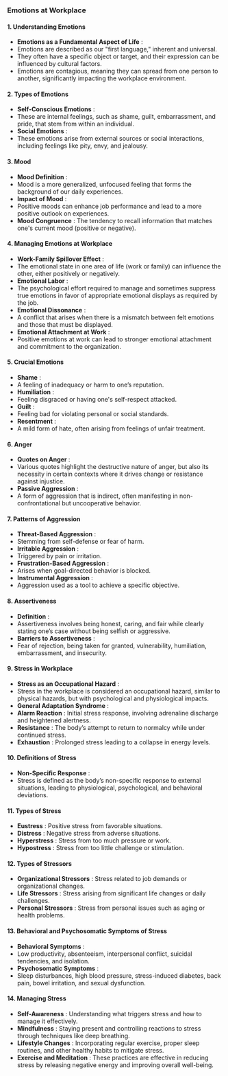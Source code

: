 ### Emotions at Workplace

#### **1. Understanding Emotions**

* **Emotions as a Fundamental Aspect of Life** :
* Emotions are described as our "first language," inherent and universal.
* They often have a specific object or target, and their expression can be influenced by cultural factors.
* Emotions are contagious, meaning they can spread from one person to another, significantly impacting the workplace environment.

#### **2. Types of Emotions**

* **Self-Conscious Emotions** :
* These are internal feelings, such as shame, guilt, embarrassment, and pride, that stem from within an individual.
* **Social Emotions** :
* These emotions arise from external sources or social interactions, including feelings like pity, envy, and jealousy.

#### **3. Mood**

* **Mood Definition** :
* Mood is a more generalized, unfocused feeling that forms the background of our daily experiences.
* **Impact of Mood** :
* Positive moods can enhance job performance and lead to a more positive outlook on experiences.
* **Mood Congruence** : The tendency to recall information that matches one's current mood (positive or negative).

#### **4. Managing Emotions at Workplace**

* **Work-Family Spillover Effect** :
* The emotional state in one area of life (work or family) can influence the other, either positively or negatively.
* **Emotional Labor** :
* The psychological effort required to manage and sometimes suppress true emotions in favor of appropriate emotional displays as required by the job.
* **Emotional Dissonance** :
* A conflict that arises when there is a mismatch between felt emotions and those that must be displayed.
* **Emotional Attachment at Work** :
* Positive emotions at work can lead to stronger emotional attachment and commitment to the organization.

#### **5. Crucial Emotions**

* **Shame** :
* A feeling of inadequacy or harm to one’s reputation.
* **Humiliation** :
* Feeling disgraced or having one's self-respect attacked.
* **Guilt** :
* Feeling bad for violating personal or social standards.
* **Resentment** :
* A mild form of hate, often arising from feelings of unfair treatment.

#### **6. Anger**

* **Quotes on Anger** :
* Various quotes highlight the destructive nature of anger, but also its necessity in certain contexts where it drives change or resistance against injustice.
* **Passive Aggression** :
* A form of aggression that is indirect, often manifesting in non-confrontational but uncooperative behavior.

#### **7. Patterns of Aggression**

* **Threat-Based Aggression** :
* Stemming from self-defense or fear of harm.
* **Irritable Aggression** :
* Triggered by pain or irritation.
* **Frustration-Based Aggression** :
* Arises when goal-directed behavior is blocked.
* **Instrumental Aggression** :
* Aggression used as a tool to achieve a specific objective.

#### **8. Assertiveness**

* **Definition** :
* Assertiveness involves being honest, caring, and fair while clearly stating one’s case without being selfish or aggressive.
* **Barriers to Assertiveness** :
* Fear of rejection, being taken for granted, vulnerability, humiliation, embarrassment, and insecurity.

#### **9. Stress in Workplace**

* **Stress as an Occupational Hazard** :
* Stress in the workplace is considered an occupational hazard, similar to physical hazards, but with psychological and physiological impacts.
* **General Adaptation Syndrome** :
* **Alarm Reaction** : Initial stress response, involving adrenaline discharge and heightened alertness.
* **Resistance** : The body’s attempt to return to normalcy while under continued stress.
* **Exhaustion** : Prolonged stress leading to a collapse in energy levels.

#### **10. Definitions of Stress**

* **Non-Specific Response** :
* Stress is defined as the body’s non-specific response to external situations, leading to physiological, psychological, and behavioral deviations.

#### **11. Types of Stress**

* **Eustress** : Positive stress from favorable situations.
* **Distress** : Negative stress from adverse situations.
* **Hyperstress** : Stress from too much pressure or work.
* **Hypostress** : Stress from too little challenge or stimulation.

#### **12. Types of Stressors**

* **Organizational Stressors** : Stress related to job demands or organizational changes.
* **Life Stressors** : Stress arising from significant life changes or daily challenges.
* **Personal Stressors** : Stress from personal issues such as aging or health problems.

#### **13. Behavioral and Psychosomatic Symptoms of Stress**

* **Behavioral Symptoms** :
* Low productivity, absenteeism, interpersonal conflict, suicidal tendencies, and isolation.
* **Psychosomatic Symptoms** :
* Sleep disturbances, high blood pressure, stress-induced diabetes, back pain, bowel irritation, and sexual dysfunction.

#### **14. Managing Stress**

* **Self-Awareness** : Understanding what triggers stress and how to manage it effectively.
* **Mindfulness** : Staying present and controlling reactions to stress through techniques like deep breathing.
* **Lifestyle Changes** : Incorporating regular exercise, proper sleep routines, and other healthy habits to mitigate stress.
* **Exercise and Meditation** : These practices are effective in reducing stress by releasing negative energy and improving overall well-being.
